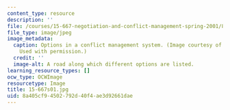 ```yaml
---
content_type: resource
description: ''
file: /courses/15-667-negotiation-and-conflict-management-spring-2001/8a405cf94502792d40f4ae3d92661dae_15-667s01.jpg
file_type: image/jpeg
image_metadata:
  caption: Options in a conflict management system. (Image courtesy of Robert A. Fein.
    Used with permission.)
  credit: ''
  image-alt: A road along which different options are listed.
learning_resource_types: []
ocw_type: OCWImage
resourcetype: Image
title: 15-667s01.jpg
uid: 8a405cf9-4502-792d-40f4-ae3d92661dae
---
```

